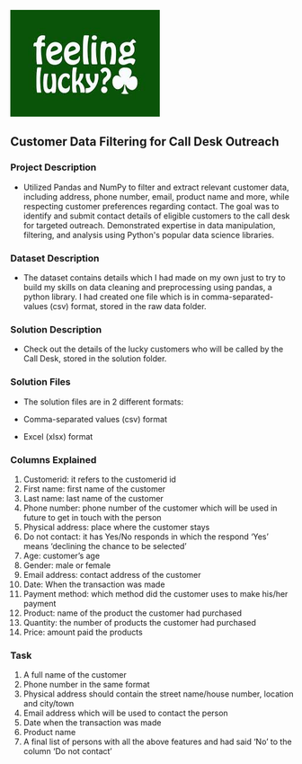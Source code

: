 ![alt text](image.png)

## Customer Data Filtering for Call Desk Outreach
### Project Description
- Utilized Pandas and NumPy to filter and extract relevant customer data, including address, phone number, email, product name and more, while respecting customer preferences regarding contact. The goal was to identify and submit contact details of eligible customers to the call desk for targeted outreach. Demonstrated expertise in data manipulation, filtering, and analysis using Python's popular data science libraries.

### Dataset Description
- The dataset contains details which I had made on my own just to try to build my skills on data cleaning and preprocessing using pandas, a python library. I had created one file which is in comma-separated-values (csv) format, stored in the raw data folder.

### Solution Description
- Check out the details of the lucky customers who will be called by the Call Desk, stored in the solution folder.

### Solution Files
 - The solution files are in 2 different formats:

- Comma-separated values (csv) format
- Excel (xlsx) format

### Columns Explained
1. Customerid: it refers to the customerid id
2. First name: first name of the customer
3. Last name: last name of the customer
4. Phone number: phone number of the customer which will be used in future to get in touch with the person
5. Physical address: place where the customer stays
6. Do not contact: it has Yes/No responds in which the respond ‘Yes’ means ‘declining the chance to be selected’
7. Age: customer’s age
8. Gender: male or female
9. Email address: contact address of the customer
10. Date: When the transaction was made
11. Payment method: which method did the customer uses to make his/her payment
12. Product: name of the product the customer had purchased
13. Quantity: the number of products the customer had purchased
14. Price: amount paid the products

### Task
1. A full name of the customer
2. Phone number in the same format
3. Physical address should contain the street name/house number, location and city/town
4. Email address which will be used to contact the person
5. Date when the transaction was made
6. Product name
7. A final list of persons with all the above features and had said ‘No’ to the column ‘Do not contact’